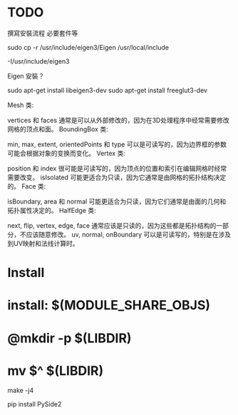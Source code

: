 # TODO
撰寫安裝流程 必要套件等


sudo cp -r /usr/include/eigen3/Eigen  /usr/local/include

-I/usr/include/eigen3

Eigen 安裝？

sudo apt-get install libeigen3-dev
sudo apt-get install freeglut3-dev


Mesh 类:

vertices 和 faces 通常是可以从外部修改的，因为在3D处理程序中经常需要修改网格的顶点和面。
BoundingBox 类:

min, max, extent, orientedPoints 和 type 可以是可读写的，因为边界框的参数可能会根据对象的变换而变化。
Vertex 类:

position 和 index 很可能是可读写的，因为顶点的位置和索引在编辑网格时经常需要改变。
isIsolated 可能更适合为只读，因为它通常是由网格的拓扑结构决定的。
Face 类:

isBoundary, area 和 normal 可能更适合为只读，因为它们通常是由面的几何和拓扑属性决定的。
HalfEdge 类:

next, flip, vertex, edge, face 通常应该是只读的，因为这些都是拓扑结构的一部分，不应该随意修改。
uv, normal, onBoundary 可以是可读写的，特别是在涉及到UV映射和法线计算时。



# Install
# install: $(MODULE_SHARE_OBJS)
# 	@mkdir -p $(LIBDIR)
# 	mv $^ $(LIBDIR)


make -j4

 pip install PySide2